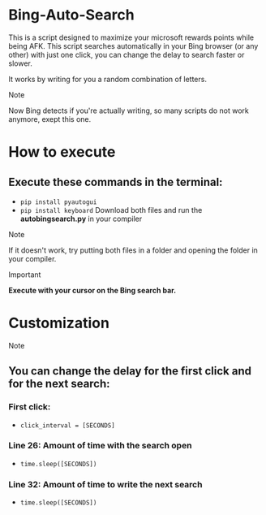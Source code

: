 # Bing-Auto-Search
This is a script designed to maximize your microsoft rewards points while being AFK. This script searches automatically in your Bing browser (or any other) with just one click, you can change the delay to search faster or slower.

It works by writing for you a random combination of letters. 
> [!NOTE]
> Now Bing detects if you're actually writing, so many scripts do not work anymore, exept this one.
# How to execute
## Execute these commands in the terminal:
- `pip install pyautogui`
- `pip install keyboard`
Download both files and run the **autobingsearch.py** in your compiler
> [!NOTE]
> If it doesn't work, try putting both files in a folder and opening the folder in your compiler.

> [!IMPORTANT]
> **Execute with your cursor on the Bing search bar.**
# Customization
> [!NOTE]
> ## You can change the delay for the first click and for the next search:
> ### First click:
> - `click_interval = [SECONDS]`
> ### Line 26: Amount of time with the search open
> - `time.sleep([SECONDS])`
> ### Line 32: Amount of time to write the next search
> - `time.sleep([SECONDS])`
